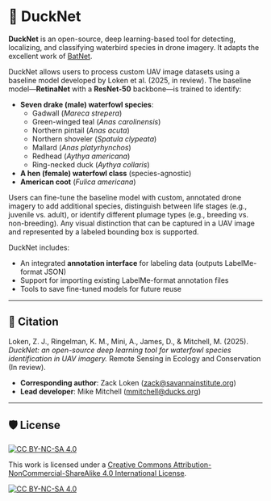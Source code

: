 # 🦆 DuckNet

**DuckNet** is an open-source, deep learning-based tool for detecting, localizing, and classifying waterbird species in drone imagery. It adapts the excellent work of [BatNet](https://github.com/GabiK-bat/BatNet).

DuckNet allows users to process custom UAV image datasets using a baseline model developed by Loken et al. (2025, in review). The baseline model—**RetinaNet** with a **ResNet-50** backbone—is trained to identify:

- **Seven drake (male) waterfowl species**:  
  - Gadwall (*Mareca strepera*)  
  - Green-winged teal (*Anas carolinensis*)  
  - Northern pintail (*Anas acuta*)  
  - Northern shoveler (*Spatula clypeata*)  
  - Mallard (*Anas platyrhynchos*)  
  - Redhead (*Aythya americana*)  
  - Ring-necked duck (*Aythya collaris*)
- **A hen (female) waterfowl class** (species-agnostic)
- **American coot** (*Fulica americana*)

Users can fine-tune the baseline model with custom, annotated drone imagery to add additional species, distinguish between life stages (e.g., juvenile vs. adult), or identify different plumage types (e.g., breeding vs. non-breeding). Any visual distinction that can be captured in a UAV image and represented by a labeled bounding box is supported.

DuckNet includes:

- An integrated **annotation interface** for labeling data (outputs LabelMe-format JSON)
- Support for importing existing LabelMe-format annotation files
- Tools to save fine-tuned models for future reuse

---

## 📖 Citation

Loken, Z. J., Ringelman, K. M., Mini, A., James, D., & Mitchell, M. (2025). *DuckNet: an open-source deep learning tool for waterfowl species identification in UAV imagery.* Remote Sensing in Ecology and Conservation (In review).

- **Corresponding author**: Zack Loken (zack@savannainstitute.org)  
- **Lead developer**: Mike Mitchell (mmitchell@ducks.org)

---

## 🛡️ License

[![CC BY-NC-SA 4.0][cc-by-nc-sa-shield]][cc-by-nc-sa]

This work is licensed under a [Creative Commons Attribution-NonCommercial-ShareAlike 4.0 International License][cc-by-nc-sa].

[![CC BY-NC-SA 4.0][cc-by-nc-sa-image]][cc-by-nc-sa]  

[cc-by-nc-sa]: http://creativecommons.org/licenses/by-nc-sa/4.0/  
[cc-by-nc-sa-image]: https://licensebuttons.net/l/by-nc-sa/4.0/88x31.png  
[cc-by-nc-sa-shield]: https://img.shields.io/badge/License-CC%20BY--NC--SA%204.0-lightgrey.svg
